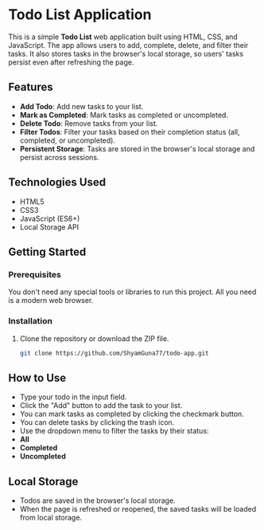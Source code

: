 # Todo List Application

This is a simple **Todo List** web application built using HTML, CSS, and JavaScript. The app allows users to add, complete, delete, and filter their tasks. It also stores tasks in the browser's local storage, so users' tasks persist even after refreshing the page.

## Features

- **Add Todo**: Add new tasks to your list.
- **Mark as Completed**: Mark tasks as completed or uncompleted.
- **Delete Todo**: Remove tasks from your list.
- **Filter Todos**: Filter your tasks based on their completion status (all, completed, or uncompleted).
- **Persistent Storage**: Tasks are stored in the browser's local storage and persist across sessions.

## Technologies Used

- HTML5
- CSS3
- JavaScript (ES6+)
- Local Storage API

## Getting Started

### Prerequisites

You don't need any special tools or libraries to run this project. All you need is a modern web browser.

### Installation

1. Clone the repository or download the ZIP file.
   ```bash
   git clone https://github.com/ShyamGuna77/todo-app.git

## How to Use

- Type your todo in the input field.
- Click the "Add" button to add the task to your list.
- You can mark tasks as completed by clicking the checkmark button.
- You can delete tasks by clicking the trash icon.
- Use the dropdown menu to filter the tasks by their status:
-  **All**
- **Completed**
- **Uncompleted**

## Local Storage 

- Todos are saved in the browser's local storage.
- When the page is refreshed or reopened, the saved tasks will be loaded from local storage.
